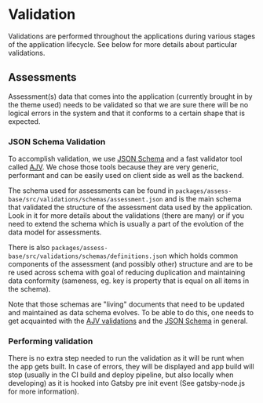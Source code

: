 # Validation

Validations are performed throughout the applications during various stages of the application lifecycle. See below for more details about particular validations.

## Assessments
Assessment(s) data that comes into the application (currently brought in by the theme used) needs to be validated so that we are sure there will be no logical errors in the system and that it conforms to a certain shape that is expected.

### JSON Schema Validation
To accomplish validation, we use [JSON Schema](https://json-schema.org/) and a fast validator tool called [AJV](https://github.com/epoberezkin/ajv). We chose those tools because they are very generic, performant and can be easily used on client side as well as the backend.

The schema used for assessments can be found in `packages/assess-base/src/validations/schemas/assessment.json` and is the main schema that validated the structure of the assessment data used by the application. Look in it for more details about the validations (there are many) or if you need to extend the schema which is usually a part of the evolution of the data model for assessments.

There is also `packages/assess-base/src/validations/schemas/definitions.jso`n which holds common components of the assessment (and possibly other) structure and are to be re used across schema with goal of reducing duplication and maintaining data conformity (sameness, eg. key is property that is equal on all items in the schema).

Note that those schemas are "living" documents that need to be updated and maintained as data schema evolves. 
To be able to do this, one needs to get acquainted with the [AJV validations](https://ajv.js.org/) and the [JSON Schema](http://json-schema.org/learn/) in general.

### Performing validation
There is no extra step needed to run the validation as it will be runt when the app gets built. In case of errors, they will be displayed and app build will stop (usually in the CI build and deploy pipeline, but also locally when developing) as it is hooked into Gatsby pre init event (See gatsby-node.js for more information).
